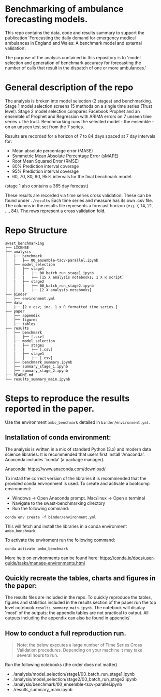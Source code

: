 # Benchmarking of ambulance forecasting models.

This repo contains the data, code and results summary to support the publication 'Forecasting the daily demand for emergency medical ambulances in England and Wales: A benchmark model and external validation'.

The purpose of the analysis contained in this repository is to 'model selection and generation of benchmark accuracy for forecasting the number of calls that result in the dispatch of one or more ambulances.'

# General description of the repo

The analysis is broken into model selection (2 stages) and benchmarking.  Stage 1 model selection screens 15 methods on a single time series (Trust level).  Stage 2 model selection compares Facebook Prophet and an ensemble of Prophet and Regression with ARIMA errors on 7 unseen time series + the trust.  Benchmarking runs the selected model - the ensemble - on an unseen test set from the 7 series.

Results are recorded for a horizon of 7 to 84 days spaced at 7 day intervals for:
* Mean absolute percentage error (MASE) 
* Symmetric Mean Absolute Percentage Error (sMAPE)
* Root Mean Squared Error (RMSE)
* 80% Prediction interval coverage
* 95% Prediction interval coverage
* 60, 70, 80, 90, 95% intervals for the final benchmark model.

(stage 1 also contains a 365 day forecast)

These results are recorded via time series cross validation.  These can be found under `./results` Each time series and measure has its own .csv file.  The columns in the results file represents a forecast horizon (e.g. 7, 14, 21, ..., 84).  The rows represent a cross validation fold. 

# Repo Structure

```
swast_benchmarking
├── LICENSE
├── analysis
│   ├── benchmark
│   |   ├── 00_ensemble-tscv-parallel.ipynb
│   ├── model_selection
│   |   ├── stage1
│   │   |   ├── 00_batch_run_stage1.ipynb
│   │   |   ├── [15 X analysis notebooks; 1 X R script]
│   |   ├── stage2
│   │   |   ├── 00_batch_run_stage2.ipynb
│   │   |   ├── [2 X analysis notebooks]
├── binder
│   ├── environment.yml
├── data
│   ├── [2 x.csv; inc. 1 x R formatted time series.]
├── paper
│   ├── appendix
│   ├── figures
│   ├── tables
├── results
│   ├── benchmark
│   |   ├── [.csv]
│   ├── model_selection
│   |   ├── stage1
│   │   |   ├── [.csv]
│   |   ├── stage1
│   │   |   ├── [.csv]
│   ├── benchmark_summary.ipynb
│   ├── summary_stage_1.ipynb
│   ├── summary_stage_2.ipynb
├── README.md
└── results_summary_main.ipynb
```

# Steps to reproduce the results reported in the paper.

Use the environment `ambo_benchmark` detailed in `binder/environment.yml`.  

## Installation of conda environment:

The analysis is written in a mix of standard Python (3.x) and modern data science libraries. It is recommended that users first install 'Anaconda'. Anaconda includes 'conda' (a package manager).

Anaconda: https://www.anaconda.com/download/

To install the correct version of the libraries it is recommended that the provided conda environment is used. To create and activate a bootcomp environment:

* Windows -> Open Anaconda prompt. Mac/linux -> Open a terminal
* Navigate to the swast-benchmarking directory
* Run the following command: 

```    
conda env create -f binder/environment.yml
```
This will fetch and install the libraries in a conda environment `ambo_benchmark`

To activate the enviroment run the following command: 

```
conda activate ambo_benchmark
```

More help on environments can be found here: https://conda.io/docs/user-guide/tasks/manage-environments.html

## Quickly recreate the tables, charts and figures in the paper:

The results files are included in the repo.  To quickly reproduce the tables, figures and statistics included in the results section of the paper run the top level notebook `results_summary_main.ipynb`.  The notebook will display 'most' of the outputs; the appendix tables are not practical to output.  All outputs including the appendix can also be found in appendix/

## How to conduct a full reproduction run.

> Note: the below executes a large number of Time Series Cross Validation procedures.  Depending on your machine it may take several hours to run.

Run the following notebooks (the order does not matter)

* ./analysis/model_selection/stage1/00_batch_run_stage1.ipynb
* ./analysis/model_selection/stage2/00_batch_run_stage2.ipynb
* ./analysis/benchmark/00_ensemble-tscv-parallel.ipynb
* ./results_summary_main.ipynb



